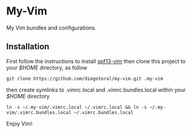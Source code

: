 # My-Vim
My Vim bundles and configurations.

## Installation
First follow the instructions to install [spf13-vim](https://github.com/spf13/spf13-vim) then clone this project to your *$HOME* directory, as follow

    git clone https://github.com/diegotoral/my-vim.git .my-vim

then create symlinks to .vimrc.local and .vimrc.bundles.local within your *$HOME* directory

    ln -s ~/.my-vim/.vimrc.local ~/.vimrc.local && ln -s ~/.my-vim/.vimrc.bundles.local ~/.vimrc.bundles.local

Enjoy Vim!
